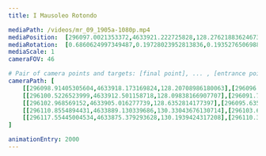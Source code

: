 ```yaml
---
title: I Mausoleo Rotondo

mediaPath: /videos/mr_09_1905a-1080p.mp4
mediaPosition:  [296097.0021353372,4633921.222725828,128.27621883624673]
mediaRotation:  [0.6860624997349487,0.19728023952813836,0.1935276506988402,0.6730124827699271]
mediaScale: 1
cameraFOV: 46

# Pair of camera points and targets: [final point], ... , [entrance point]
cameraPath: [
    [[296098.91405305604,4633918.173169824,128.20708986180063],[296096.6866271612,4633921.725969165,128.28762662666776]],
    [[296100.5226523999,4633912.501158718,128.09838166907707],[296091.7596961872,4633926.478290402,128.41522280200874]],
    [[296102.968569152,4633905.016277739,128.6352814177397],[296095.6357644681,4633919.786108885,129.2115308273205]],
    [[296110.8554894431,4633889.130339686,130.33043676130714],[296103.6295143943,4633903.963195351,130.4776692468356]],
    [[296117.55445004534,4633875.379293628,130.1939424317208],[296110.32847499655,4633890.212149293,130.34117491724928]]
]

animationEntry: 2000
---
```


